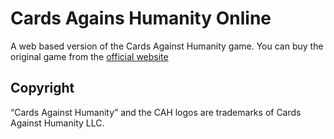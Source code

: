 # Cards Agains Humanity Online

A web based version of the Cards Against Humanity game. You can buy the original game from the [official website](https://cardsagainsthumanity.com/)

## Copyright

“Cards Against Humanity” and the CAH logos are trademarks of Cards Against Humanity LLC.
